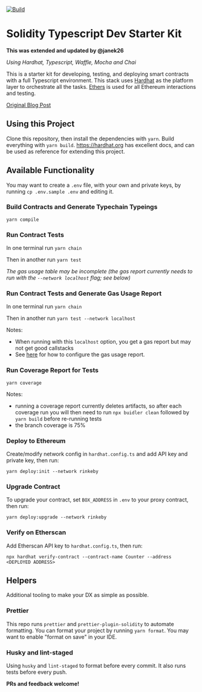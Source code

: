 [![Build](https://github.com/janek26/ethereum-solidity-ts/workflows/DApp%20CI/badge.svg)](https://github.com/janek26/ethereum-solidity-ts/actions)

# Solidity Typescript Dev Starter Kit

**This was extended and updated by @janek26**

_Using Hardhat, Typescript, Waffle, Mocha and Chai_

This is a starter kit for developing, testing, and deploying smart contracts with a full Typescript environment. This stack uses [Hardhat](https://hardhat.org) as the platform layer to orchestrate all the tasks. [Ethers](https://docs.ethers.io/ethers.js/html/index.html) is used for all Ethereum interactions and testing.

[Original Blog Post](https://medium.com/@rahulsethuram/the-new-solidity-dev-stack-buidler-ethers-waffle-typescript-tutorial-f07917de48ae)

## Using this Project

Clone this repository, then install the dependencies with `yarn`. Build everything with `yarn build`. https://hardhat.org has excellent docs, and can be used as reference for extending this project.

## Available Functionality

You may want to create a `.env` file, with your own and private keys, by running `cp .env.sample .env` and editing it.

### Build Contracts and Generate Typechain Typeings

`yarn compile`

### Run Contract Tests

In one terminal run `yarn chain`

Then in another run `yarn test`

_The gas usage table may be incomplete (the gas report currently needs to run with the `--network localhost` flag; see below)_

### Run Contract Tests and Generate Gas Usage Report

In one terminal run `yarn chain`

Then in another run `yarn test --network localhost`

Notes:

- When running with this `localhost` option, you get a gas report but may not get good callstacks
- See [here](https://github.com/cgewecke/eth-gas-reporter#installation-and-config) for how to configure the gas usage report.

### Run Coverage Report for Tests

`yarn coverage`

Notes:

- running a coverage report currently deletes artifacts, so after each coverage run you will then need to run `npx buidler clean` followed by `yarn build` before re-running tests
- the branch coverage is 75%

### Deploy to Ethereum

Create/modify network config in `hardhat.config.ts` and add API key and private key, then run:

`yarn deploy:init --network rinkeby`

### Upgrade Contract

To upgrade your contract, set `BOX_ADDRESS` in `.env` to your proxy contract, then run:

`yarn deploy:upgrade --network rinkeby`

### Verify on Etherscan

Add Etherscan API key to `hardhat.config.ts`, then run:

`npx hardhat verify-contract --contract-name Counter --address <DEPLOYED ADDRESS>`

## Helpers

Additional tooling to make your DX as simple as possible.

### Prettier

This repo runs `prettier` and `prettier-plugin-solidity` to automate formatting. You can format your project by running `yarn format`.
You may want to enable "format on save" in your IDE.

### Husky and lint-staged

Using `husky` and `lint-staged` to format before every commit. It also runs tests before every push.

**PRs and feedback welcome!**
